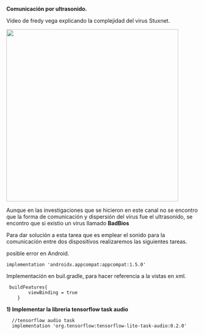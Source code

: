 **Comunicación por ultrasonido.**

Video de fredy vega explicando la complejidad del virus Stuxnet.

<a href="https://youtu.be/gwEq0-ACUr8?si=C6XIkI40u1sTYTNc&t=730">
  <img src="https://static.platzi.com/blog/uploads/2016/09/freddy-vega.jpg" width="450">
</a>



Aunque en las investigaciones que se hicieron en este canal no se encontro que la forma de comunicación y dispersión del virus
fue el ultrasonido, se encontro que si existio un virus llamado **BadBios**

Para dar solución a esta tarea que es emplear el sonido para la comunicación entre dos dispositivos realizaremos las siguientes tareas.

posible error en Android. 

```
implementation 'androidx.appcompat:appcompat:1.5.0'
```

Implementación en buil.gradle, para hacer referencia a la vistas en xml.
```
 buildFeatures{
        viewBinding = true
    }
```

**1) Implementar la libreria tensorflow task audio**
```
  //tensorflow audio task
  implementation 'org.tensorflow:tensorflow-lite-task-audio:0.2.0'
```















